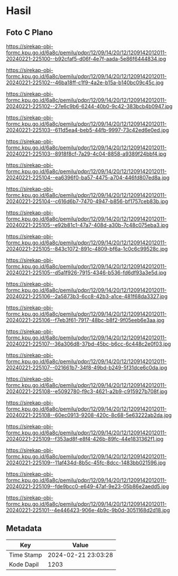 # Hasil

## Foto C Plano

https://sirekap-obj-formc.kpu.go.id/6a8c/pemilu/pdpr/12/09/14/20/12/1209142012011-20240221-225100--b92cfaf5-d06f-4e7f-aada-5e86f6444834.jpg

https://sirekap-obj-formc.kpu.go.id/6a8c/pemilu/pdpr/12/09/14/20/12/1209142012011-20240221-225102--46ba18ff-c1f9-4a2e-b15a-b140bc09c45c.jpg

https://sirekap-obj-formc.kpu.go.id/6a8c/pemilu/pdpr/12/09/14/20/12/1209142012011-20240221-225102--27e6c9b6-6244-40b0-9c42-383bcb4b0947.jpg

https://sirekap-obj-formc.kpu.go.id/6a8c/pemilu/pdpr/12/09/14/20/12/1209142012011-20240221-225103--611d5ea4-beb5-44fb-9997-73c42ed6e0ed.jpg

https://sirekap-obj-formc.kpu.go.id/6a8c/pemilu/pdpr/12/09/14/20/12/1209142012011-20240221-225103--8918f8cf-7a29-4c04-8858-a9389f24bbf4.jpg

https://sirekap-obj-formc.kpu.go.id/6a8c/pemilu/pdpr/12/09/14/20/12/1209142012011-20240221-225104--ea6396f0-ba57-4475-a704-446fd807ed8a.jpg

https://sirekap-obj-formc.kpu.go.id/6a8c/pemilu/pdpr/12/09/14/20/12/1209142012011-20240221-225104--c616d6b7-7470-4947-b856-bf1757ceb83b.jpg

https://sirekap-obj-formc.kpu.go.id/6a8c/pemilu/pdpr/12/09/14/20/12/1209142012011-20240221-225105--e92b81c1-47a7-408d-a30b-7c48c075eba3.jpg

https://sirekap-obj-formc.kpu.go.id/6a8c/pemilu/pdpr/12/09/14/20/12/1209142012011-20240221-225105--843c1072-891c-4809-bf6a-1c0c6c99528c.jpg

https://sirekap-obj-formc.kpu.go.id/6a8c/pemilu/pdpr/12/09/14/20/12/1209142012011-20240221-225105--d5a1f926-7915-4346-b536-fd6df93a3e5d.jpg

https://sirekap-obj-formc.kpu.go.id/6a8c/pemilu/pdpr/12/09/14/20/12/1209142012011-20240221-225106--2a5873b3-6cc8-42b3-a1ce-481f68da3327.jpg

https://sirekap-obj-formc.kpu.go.id/6a8c/pemilu/pdpr/12/09/14/20/12/1209142012011-20240221-225106--f7eb3f61-7917-48bc-b8f2-9f05eeb6e3aa.jpg

https://sirekap-obj-formc.kpu.go.id/6a8c/pemilu/pdpr/12/09/14/20/12/1209142012011-20240221-225107--36a306d8-37bd-45bc-b6cc-6c448c2e0f03.jpg

https://sirekap-obj-formc.kpu.go.id/6a8c/pemilu/pdpr/12/09/14/20/12/1209142012011-20240221-225107--021661b7-34f8-49bd-b249-5f31dce6c0da.jpg

https://sirekap-obj-formc.kpu.go.id/6a8c/pemilu/pdpr/12/09/14/20/12/1209142012011-20240221-225108--e5092780-f9c3-4621-a2b9-c915927b708f.jpg

https://sirekap-obj-formc.kpu.go.id/6a8c/pemilu/pdpr/12/09/14/20/12/1209142012011-20240221-225108--60ec0913-9208-420c-8c68-5e63222ab2da.jpg

https://sirekap-obj-formc.kpu.go.id/6a8c/pemilu/pdpr/12/09/14/20/12/1209142012011-20240221-225109--f353ad8f-e8f4-426b-89fc-44e1831362f1.jpg

https://sirekap-obj-formc.kpu.go.id/6a8c/pemilu/pdpr/12/09/14/20/12/1209142012011-20240221-225109--11af434d-8b5c-45fc-8dcc-1483bb021596.jpg

https://sirekap-obj-formc.kpu.go.id/6a8c/pemilu/pdpr/12/09/14/20/12/1209142012011-20240221-225109--fde9bcc0-e649-47af-9e23-05b86e2aedd5.jpg

https://sirekap-obj-formc.kpu.go.id/6a8c/pemilu/pdpr/12/09/14/20/12/1209142012011-20240221-225101--4e446423-906e-4b9c-9b0d-3051168d2d18.jpg


## Metadata

| Key        | Value               |
| ---------- | ------------------- |
| Time Stamp | 2024-02-21 23:03:28 |
| Kode Dapil | 1203                |



